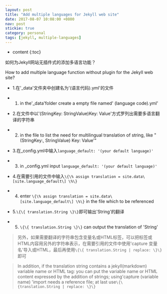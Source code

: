 ```yaml
---
layout: post
title: "Add multiple languages for Jekyll web site"
date: 2017-08-07 10:08:00 +0800
nav: post
stickie: true
category: personal
tags: [jekyll, multiple-languages]
---
```


* content
{:toc}

如何为Jekyll网站无插件式的添加多语言功能？

How to add multiple language function without plugin for the Jekyll web site?
<!-- more -->

- 1.在'_data'文件夹中创建名为'(语言代码).yml'的文件

- 1. in the'_data'folder create a empty file named' (language code).yml'

- 2.在文件中以'(StringKey: StringValue)Key: Value'方式罗列出需要多语言翻译的字符串

- 2. in the file to list the need for multilingual translation of string, like "(StringKey:, StringValue) Key: Value'"

- 3.在_config.yml中输入```language_default: '(your default language)'```

- 3. in _config.yml input ```language_default: '(your default language)'```

- 4.在需要引用的文件中输入```\{\% assign translation = site.data\[site.language_default\] \%\}```

- 4. enter ```\{\% assign translation = site.data\[site.language_default\] \%\}``` in the file which to be referenced

- 5.```\{\{ translation.String \}\}```即可输出'String'的翻译

- 5. ```\{\{ translation.String \}\}``` can output the translation of 'String'

>另外，如果需要翻译的字符串包含变量名或HTML标签，可以把标签或HTML内容用另外的字符串表示，在需要引用的文件中使用'capture 变量名'导入或HTML，最后再使用```\{\{ translation.String | replace: \}\}```即可

>In addition, if the translation string contains a jekyll(markdown) variable name or HTML tag: you can put the variable name or HTML content expressed by the addition of strings; using'capture (variable name) 'import needs a reference file; at last use```\{\{translation.String | replace: \}\}```
